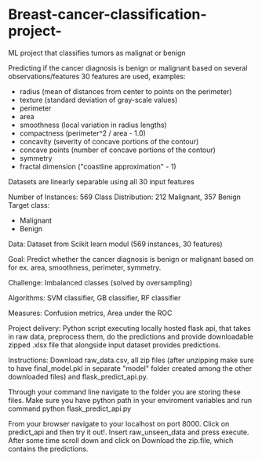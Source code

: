 # Breast-cancer-classification-project-
ML project that classifies tumors as malignat or benign

Predicting if the cancer diagnosis is benign or malignant based on several observations/features
30 features are used, examples:

  - radius (mean of distances from center to points on the perimeter)
  - texture (standard deviation of gray-scale values)
  - perimeter
  - area
  - smoothness (local variation in radius lengths)
  - compactness (perimeter^2 / area - 1.0)
  - concavity (severity of concave portions of the contour)
  - concave points (number of concave portions of the contour)
  - symmetry 
  - fractal dimension ("coastline approximation" - 1)
  
  Datasets are linearly separable using all 30 input features

Number of Instances: 569
Class Distribution: 212 Malignant, 357 Benign
Target class:
   - Malignant
   - Benign
   
Data: 
Dataset from Scikit learn modul (569 instances, 30 features)

Goal: 
Predict whether the cancer diagnosis is benign or malignant based on for ex. area, smoothness, perimeter, symmetry.

Challenge: 
Imbalanced classes (solved by oversampling)

Algorithms: 
SVM classifier, GB classifier, RF classifier

Measures: Confusion metrics, Area under the ROC

Project delivery: Python script executing locally hosted flask api, that takes in raw data, preprocess them, do the predictions and provide downloadable zipped .xlsx file that alongside input dataset provides predictions.

Instructions: Download raw_data.csv, all zip files (after unzipping make sure to have final_model.pkl in separate "model" folder created among the other downloaded files) and flask_predict_api.py.

Through your command line navigate to the folder you are storing these files. Make sure you have python path in your enviroment variables and run command python flask_predict_api.py

From your browser navigate to your localhost on port 8000. Click on predict_api and then try it out!. Insert raw_unseen_data and press execute. After some time scroll down and click on Download the zip.file, which contains the predictions.
